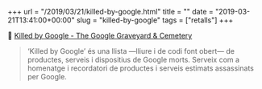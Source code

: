 +++
url = "/2019/03/21/killed-by-google.html"
title = ""
date = "2019-03-21T13:41:00+00:00"
slug = "killed-by-google"
tags = ["retalls"]
+++

📎 [Killed by Google - The Google Graveyard & Cemetery](https://killedbygoogle.com/)

> ‘Killed by Google’ és una llista —lliure i de codi font obert— de productes, serveis i dispositius de Google morts. Serveix com a homenatge i recordatori de productes i serveis estimats assassinats per Google.

